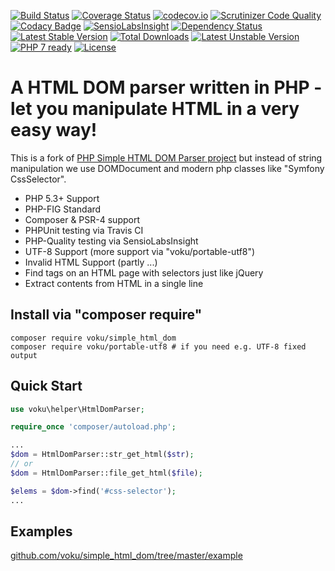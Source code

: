 [![Build Status](https://travis-ci.org/voku/simple_html_dom.svg?branch=master)](https://travis-ci.org/voku/simple_html_dom)
[![Coverage Status](https://coveralls.io/repos/github/voku/simple_html_dom/badge.svg?branch=master)](https://coveralls.io/github/voku/simple_html_dom?branch=master)
[![codecov.io](http://codecov.io/github/voku/simple_html_dom/coverage.svg?branch=master)](http://codecov.io/github/voku/simple_html_dom?branch=master)
[![Scrutinizer Code Quality](https://scrutinizer-ci.com/g/voku/simple_html_dom/badges/quality-score.png?b=master)](https://scrutinizer-ci.com/g/voku/simple_html_dom/?branch=master)
[![Codacy Badge](https://www.codacy.com/project/badge/3290fdc35c8f49ad9abdf053582466eb)](https://www.codacy.com/app/voku/simple_html_dom)
[![SensioLabsInsight](https://insight.sensiolabs.com/projects/be3e4851-272f-4499-9fc4-4b2704a43301/mini.png)](https://insight.sensiolabs.com/projects/be3e4851-272f-4499-9fc4-4b2704a43301)
[![Dependency Status](https://www.versioneye.com/php/voku:simple_html_dom/dev-master/badge.svg)](https://www.versioneye.com/php/voku:simple_html_dom/dev-master)
[![Latest Stable Version](https://poser.pugx.org/voku/simple_html_dom/v/stable)](https://packagist.org/packages/voku/simple_html_dom) 
[![Total Downloads](https://poser.pugx.org/voku/simple_html_dom/downloads)](https://packagist.org/packages/voku/simple_html_dom) 
[![Latest Unstable Version](https://poser.pugx.org/voku/simple_html_dom/v/unstable)](https://packagist.org/packages/voku/simple_html_dom) 
[![PHP 7 ready](http://php7ready.timesplinter.ch/voku/simple_html_dom/badge.svg)](https://travis-ci.org/voku/simple_html_dom)
[![License](https://poser.pugx.org/voku/simple_html_dom/license)](https://packagist.org/packages/voku/simple_html_dom)


A HTML DOM parser written in PHP - let you manipulate HTML in a very easy way!
===============

This is a fork of [PHP Simple HTML DOM Parser project](http://simplehtmldom.sourceforge.net/) but instead of string manipulation we use DOMDocument and modern php classes like "Symfony CssSelector".

- PHP 5.3+ Support
- PHP-FIG Standard
- Composer & PSR-4 support
- PHPUnit testing via Travis CI
- PHP-Quality testing via SensioLabsInsight
- UTF-8 Support (more support via "voku/portable-utf8")
- Invalid HTML Support (partly ...)
- Find tags on an HTML page with selectors just like jQuery
- Extract contents from HTML in a single line


## Install via "composer require"

```shell
composer require voku/simple_html_dom
composer require voku/portable-utf8 # if you need e.g. UTF-8 fixed output
```

## Quick Start

```php
use voku\helper\HtmlDomParser;

require_once 'composer/autoload.php';

...
$dom = HtmlDomParser::str_get_html($str);
// or 
$dom = HtmlDomParser::file_get_html($file);

$elems = $dom->find('#css-selector');
...

```

## Examples

[github.com/voku/simple_html_dom/tree/master/example](https://github.com/voku/simple_html_dom/tree/master/example)
